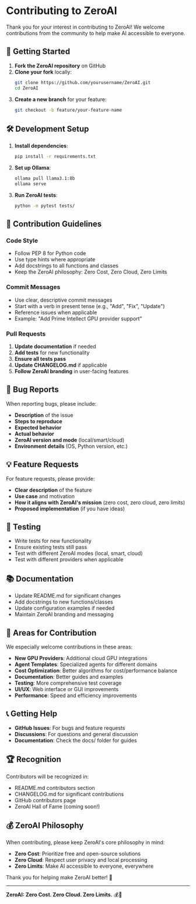 # Contributing to ZeroAI

Thank you for your interest in contributing to ZeroAI! We welcome contributions from the community to help make AI accessible to everyone.

## 🚀 Getting Started

1. **Fork the ZeroAI repository** on GitHub
2. **Clone your fork** locally:
   ```bash
   git clone https://github.com/yourusername/ZeroAI.git
   cd ZeroAI
   ```
3. **Create a new branch** for your feature:
   ```bash
   git checkout -b feature/your-feature-name
   ```

## 🛠️ Development Setup

1. **Install dependencies**:
   ```bash
   pip install -r requirements.txt
   ```

2. **Set up Ollama**:
   ```bash
   ollama pull llama3.1:8b
   ollama serve
   ```

3. **Run ZeroAI tests**:
   ```bash
   python -m pytest tests/
   ```

## 📝 Contribution Guidelines

### Code Style
- Follow PEP 8 for Python code
- Use type hints where appropriate
- Add docstrings to all functions and classes
- Keep the ZeroAI philosophy: Zero Cost, Zero Cloud, Zero Limits

### Commit Messages
- Use clear, descriptive commit messages
- Start with a verb in present tense (e.g., "Add", "Fix", "Update")
- Reference issues when applicable
- Example: "Add Prime Intellect GPU provider support"

### Pull Requests
1. **Update documentation** if needed
2. **Add tests** for new functionality
3. **Ensure all tests pass**
4. **Update CHANGELOG.md** if applicable
5. **Follow ZeroAI branding** in user-facing features

## 🐛 Bug Reports

When reporting bugs, please include:
- **Description** of the issue
- **Steps to reproduce**
- **Expected behavior**
- **Actual behavior**
- **ZeroAI version and mode** (local/smart/cloud)
- **Environment details** (OS, Python version, etc.)

## 💡 Feature Requests

For feature requests, please provide:
- **Clear description** of the feature
- **Use case** and motivation
- **How it aligns with ZeroAI's mission** (zero cost, zero cloud, zero limits)
- **Proposed implementation** (if you have ideas)

## 🧪 Testing

- Write tests for new functionality
- Ensure existing tests still pass
- Test with different ZeroAI modes (local, smart, cloud)
- Test with different providers when applicable

## 📚 Documentation

- Update README.md for significant changes
- Add docstrings to new functions/classes
- Update configuration examples if needed
- Maintain ZeroAI branding and messaging

## 🎯 Areas for Contribution

We especially welcome contributions in these areas:

- **New GPU Providers**: Additional cloud GPU integrations
- **Agent Templates**: Specialized agents for different domains
- **Cost Optimization**: Better algorithms for cost/performance balance
- **Documentation**: Better guides and examples
- **Testing**: More comprehensive test coverage
- **UI/UX**: Web interface or GUI improvements
- **Performance**: Speed and efficiency improvements

## 📞 Getting Help

- **GitHub Issues**: For bugs and feature requests
- **Discussions**: For questions and general discussion
- **Documentation**: Check the docs/ folder for guides

## 🏆 Recognition

Contributors will be recognized in:
- README.md contributors section
- CHANGELOG.md for significant contributions
- GitHub contributors page
- ZeroAI Hall of Fame (coming soon!)

## 💰 ZeroAI Philosophy

When contributing, please keep ZeroAI's core philosophy in mind:

- **Zero Cost**: Prioritize free and open-source solutions
- **Zero Cloud**: Respect user privacy and local processing
- **Zero Limits**: Make AI accessible to everyone, everywhere

Thank you for helping make ZeroAI better! 🙏

---

**ZeroAI: Zero Cost. Zero Cloud. Zero Limits.** 💰🚀